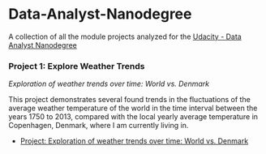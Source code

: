 # Data-Analyst-Nanodegree
A collection of all the module projects analyzed for the [Udacity - Data Analyst Nanodegree](https://eu.udacity.com/course/data-analyst-nanodegree--nd002)

### Project 1: Explore Weather Trends
_Exploration of weather trends over time: World vs. Denmark_

This project demonstrates several found trends in the fluctuations of the average weather temperature of the world in the time interval between the years 1750 to 2013, compared with the local yearly average temperature in Copenhagen, Denmark, where I am currently living in.

- [Project: Exploration of weather trends over time: World vs. Denmark](https://github.com/seby-sbirna/Data-Analyst-Nanodegree/tree/master/Project%201%20-%20Exploring%20Weather%20Trends)
